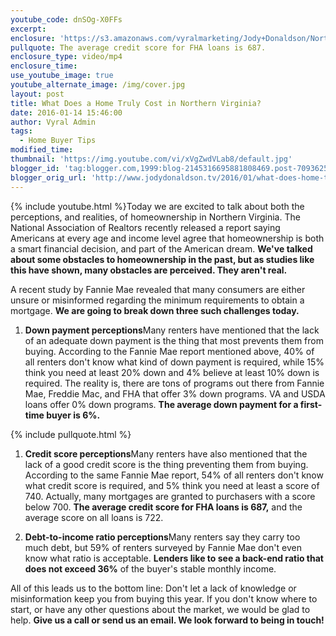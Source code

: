 ```yaml
---
youtube_code: dnSOg-X0FFs
excerpt:
enclosure: 'https://s3.amazonaws.com/vyralmarketing/Jody+Donaldson/Northern+Virginia+Real+Estate+Agent-+Obstacles+to+home+ownership+(1).mp4'
pullquote: The average credit score for FHA loans is 687.
enclosure_type: video/mp4
enclosure_time:
use_youtube_image: true
youtube_alternate_image: /img/cover.jpg
layout: post
title: What Does a Home Truly Cost in Northern Virginia?
date: 2016-01-14 15:46:00
author: Vyral Admin
tags:
  - Home Buyer Tips
modified_time:
thumbnail: 'https://img.youtube.com/vi/xVgZwdVLab8/default.jpg'
blogger_id: 'tag:blogger.com,1999:blog-2145316695881808469.post-7093625984472231467'
blogger_orig_url: 'http://www.jodydonaldson.tv/2016/01/what-does-home-truly-cost-in-northern.html'
---
```



{% include youtube.html %}Today we are excited to talk about both the perceptions, and realities, of homeownership in Northern Virginia. The National Association of Realtors recently released a report saying Americans at every age and income level agree that homeownership is both a smart financial decision, and part of the American dream. **We've talked about some obstacles to homeownership in the past, but as studies like this have shown, many obstacles are perceived. They aren't real.**

A recent study by Fannie Mae revealed that many consumers are either unsure or misinformed regarding the minimum requirements to obtain a mortgage. **We are going to break down three such challenges today.**

1. **Down payment perceptions**Many renters have mentioned that the lack of an adequate down payment is the thing that  most prevents them from buying. According to the Fannie Mae report mentioned above, 40% of all renters don't know what kind of down payment is required, while 15% think you need at least 20% down and 4% believe at least 10% down is required. The reality is, there are tons of programs out there from Fannie Mae, Freddie Mac, and FHA that offer 3% down programs. VA and USDA loans offer 0% down programs. **The average down payment for a first-time buyer is 6%.**

{% include pullquote.html %}

1. **Credit score perceptions**Many renters have also mentioned that the lack of a good credit score is the thing preventing them from buying. According to the same Fannie Mae report, 54% of all renters don't know what credit score is required, and 5% think you need at least a score of 740. Actually, many mortgages are granted to purchasers with a score below 700. **The average credit score for FHA loans is 687,** and the average score on all loans is 722.

2. **Debt-to-income ratio perceptions**Many renters say they carry too much debt, but 59% of renters surveyed by Fannie Mae don't even know what ratio is acceptable. **Lenders like to see a back-end ratio that does not exceed 36%** of the buyer's stable monthly income.

All of this leads us to the bottom line: Don't let a lack of knowledge or misinformation keep you from buying this year. If you don't know where to start, or have any other questions about the market, we would be glad to help. **Give us a call or send us an email. We look forward to being in touch!**